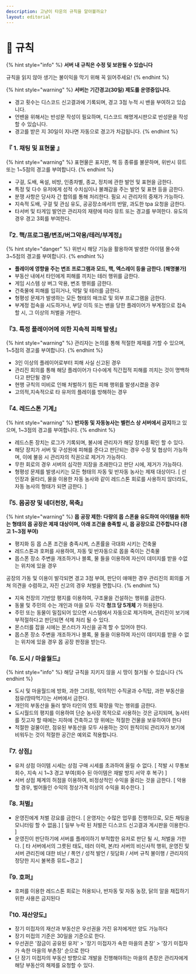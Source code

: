```yaml
---
description: 고냥이 타운의 규칙을 알아볼까요?
layout: editorial
---
```


# 🔔 규칙

{% hint style="info" %}
**서버 내 규칙은 수정 및 보완될 수 있습니다**

규칙을 읽지 않아 생기는 불이익을 막기 위해 꼭 읽어주세요!
{% endhint %}

{% hint style="warning" %}
**서버는 기간경고(30일) 제도를 운영중입니다.**

* 경고 횟수는 디스코드 신고결과에 기록되며, 경고 3점 누적 시 밴을 부여하고 있습니다.
* 언밴을 위해서는 반성문 작성이 필요하며, 디스코드 해명게시판으로 반성문을 작성할 수 있습니다.
* 경고를 받은 지 30일이 지나면 자동으로 경고가 차감됩니다.
{% endhint %}

### 『 1. 채팅 및 표현물 』

{% hint style="warning" %}
표현물은 표지판, 책 등 종류를 불문하며, 위반시 뮤트 또는 1\~5점의 경고를 부여합니다.
{% endhint %}

* 구걸, 도배, 욕설, 비방, 인종차별, 종교, 정치에 관한 발언 및 표현을 금한다.&#x20;
* 특정 및 다수 유저에게 성적 수치심이나 불쾌감을 주는 발언 및 표현 등을 금한다.
* 분쟁 사항은 당사자 간 합의를 통해 처리한다. 필요 시 관리자의 중재가 가능하다.&#x20;
* 지속적 도배, 구걸 및 관심 유도, 공공장소에서의 반말, 과도한 tpa 요청을 금한다.&#x20;
* 타서버 및 타게임 발언은 관리자의 재량에 따라 뮤트 또는 경고를 부여한다. 유도의 경우 경고 3회를 부여한다.

### 『2. 핵/프로그램/변조/버그악용/테러/부계정』

{% hint style="danger" %}
위반시 해당 기능을 활용하여 발생한 아이템 몰수와 3\~5점의 경고를 부여합니다.
{% endhint %}

* **플레이에 영향을 주는 변조 프로그램과 모드, 핵, 엑스레이 등을 금한다.  \[해명불가]**
* &#x20;부동산 내에서 타인에게 피해를 끼치는 테러 행위를 금한다.&#x20;
* 게임 시스템 상 버그 악용, 변조 행위를 금한다.&#x20;
* 건축물에 피해를 입히거나, 약탈 및 테러를 금한다.&#x20;
* 형평성 문제가 발생하는 모든 형태의 매크로 및 외부 프로그램을 금한다.&#x20;
* 부계정 접속을 시도하거나, 부당 이득 또는 밴을 당한 플레이어가 부계정으로 접속할 시, 그 이상의 처벌을 가한다.

### 『3. 특정 플레이어에 의한 지속적 피해 발생』

{% hint style="warning" %}
관리자는 논의를 통해 적절한 제재를 가할 수 있으며, 1\~5점의 경고를 부여합니다.
{% endhint %}

* 3인 이상의 플레이어로부터 피해 사실 신고된 경우&#x20;
* 관리진 회의를 통해 해당 플레이어가 다수에게 직간접적 피해를 끼치는 것이 명백하다고 판단될 경우&#x20;
* 현행 규칙의 미비로 인해 처벌하기 힘든 피해 행위를 발생시켰을 경우
* 고의적,지속적으로 타 유저의 플레이를 방해하는 경우

### 『4. 레드스톤 기계』

{% hint style="warning" %}
**반자동 및 자동농사는 벨런스 상 서버에서 금지**하고 있으며, 1\~3점의 경고를 부여합니다.
{% endhint %}

* 레드스톤 장치는 로그가 기록되며, 불시에 관리자가 해당 장치를 확인 할 수 있다.
* 해당 장치가 서버 및 구성원에 피해를 준다고 판단되는 경우 수정 및 협상이 가능하며, 이에 불응 시 관리자의 직권으로 제거가 가능하다.
* 무한 회로의 경우 서버의 심각한 지장을 초래한다고 판단 시에, 제거가 가능하다.
* 형평성 문제를 발생시키는 모든 형태의 자동 및 반자동 농사는 제재 대상이다. \[ 선인장과 울타리, 물을 이용한 자동 농사와 같이 레드스톤 회로를 사용하지 않더라도, 자동 농사의 형태가 되면 금한다. ]

### 『5. 몹공장 및 네더천장, 목축』

{% hint style="warning" %}
**몹 공장 제한: 다량의 몹 스폰을 유도하여 아이템을 취하는 형태의 몹 공장은 제재 대상이며, 아래 조건을 충족할 시, 몹 공장으로 간주합니다 (경고 1\~3점 부여)**&#x20;

* 평지화 등 몹 스폰 조건을 충족시켜, 스폰률을 극대화 시키는 건축물
* 레드스톤과 호퍼를 사용하여, 자동 및 반자동으로 몹을 죽이는 건축물
* 몹스폰 장소 주변을 개조하거나 블록, 물 들을 이용하여 자신이 데미지를 받을 수없는 위치에 있을 경우&#x20;

공장의 가동 및 이용이 발각되면 경고 3점 부여, 판단이 애매한 경우 관리진의 회의를 거쳐 의견을 수렴하고, 자진 신고의 경우 처벌을 면합니다.
{% endhint %}

* 지옥 천장의 기반암 평지를 이용하여, 구조물을 건설하는 행위를 금한다.
* 동물 및 주민의 수는 개인과 마을 모두 각각 **청크 당 5개체** 가 허용된다.
* 주민 또는 동물이 밀집되어 있으면 시스템에서 자동으로 제거하며, 관리진이 보기에 부적절하다고 판단되면 삭제 처리 될 수 있다.&#x20;
* 몬스터를 잡을 시에는 몬스터가 자신을 공격 할 수 있어야 한다.&#x20;
* 몹스폰 장소 주변을 개조하거나 블록, 물 들을 이용하여 자신이 데미지를 받을 수 없는 위치에 있을 경우 몹 공장 판정을 받는다.

### 『6. 도시 / 마을월드』

{% hint style="info" %}
해당 규칙을 지키지 않을 시 땅이 철거될 수 있습니다
{% endhint %}

* 도시 및 마을월드에 방화, 과한 그리핑, 악의적인 수직굴과 수직탑, 과한 부동산을 점유(땅따먹기)는 서버에서 금한다.
* 개인의 부동산을 둘러 쌓아 타인의 영토 확장을 막는 행위를 금한다.
* 도시월드의 평지를 이용하여 단순 농사장 목적으로 사용하는 것은 금지되며, 농사터를 짓고자 할 때에는 지하에 건축하고 땅 위에는 적절한 건물을 보유하여야 한다
* 적절한 걸물이란, 점유된 부동산을 모두 사용하는 것이 원칙이되 관리자가 보기에 비워두는 것이 적절한 공간은 예외로 적용합니다.

### 『7. 상점』&#x20;

* 유저 상점 아이템 시세는 상점 구매 시세를 초과하여 올릴 수 없다. \[ 적발 시 무통보 회수, 지속 시 1\~3 경고 부여(회수 된 아이템은 재발 방지 서약 후 복구) ]&#x20;
* 서버 상점 체계의 허점을 이용하여, 비정상적인 수익을 올리는 것을 금한다. \[ 악용 할 경우, 벌어들인 수익의 정상가격 이상의 수익을 회수한다. ]

### 『8. 처벌』

* 운영진에게 처벌 강요를 금한다. \[ 운영자는 수많은 업무를 진행하므로, 모든 채팅을 모니터링 할 수 없음.] \[ 일부 누락 된 처벌은 디스코드 신고결과 게시판을 이용한다. ]&#x20;
* 운영진이 판단하기에 서버를 플레이하기 부적합한 유저로 판단 될 시, 처벌을 가한다. \[ 타 서버에서의 그릇된 태도, 테러 이력, 본/타 서버의 비신사적 행위, 운영진 및 서버 관리진에 대한 비난 / 폭언 / 성적 발언 / 뒷담화 / 서버 규칙 불이행 / 관리자의 정당한 지시 불복종 뮤트\~경고 ]

### 『9. 호퍼』

* 호퍼를 이용한 레드스톤 회로는 허용되나, 반자동 및 자동 농장, 닭의 알을 채집하기 위한 사용은 금지된다

### 『10. 재산양도』

* 장기 미접자의 재산과 부동산은 우선권을 가진 유저에게만 양도 가능하다
* 장기 미접의 기준은 30일을 기준으로 한다.
* 우선권은 '잠금이 공유된 유저' > '장기 미접자가 속한 마을의 촌장' > '장기 미접자가 속한 마을의 부촌장' 순으로 한다
* 단 장기 미접자의 부동산 방향으로 개발을 진행해야하는 마을의 촌장은 관리자에게 해당 부동산의 해제를 요청할 수 있다.
